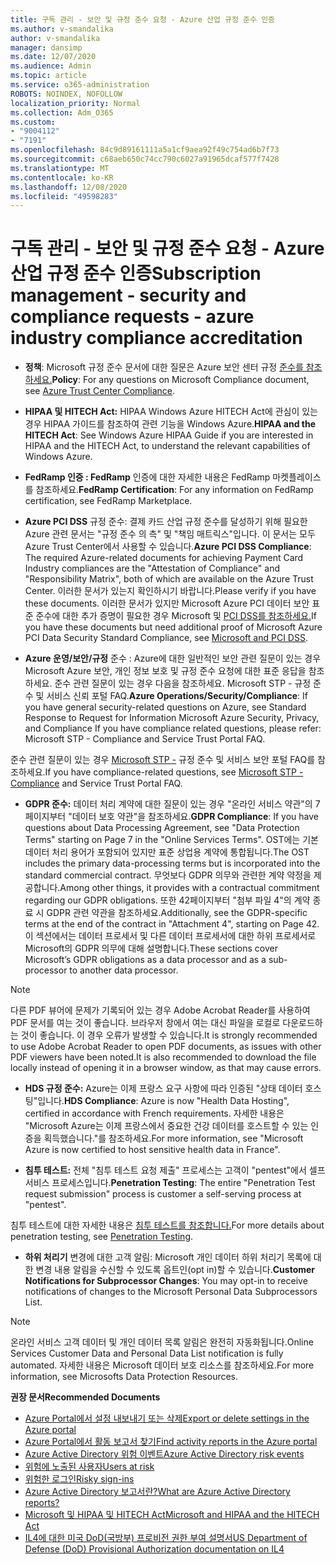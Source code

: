 ```yaml
---
title: 구독 관리 - 보안 및 규정 준수 요청 - Azure 산업 규정 준수 인증
ms.author: v-smandalika
author: v-smandalika
manager: dansimp
ms.date: 12/07/2020
ms.audience: Admin
ms.topic: article
ms.service: o365-administration
ROBOTS: NOINDEX, NOFOLLOW
localization_priority: Normal
ms.collection: Adm_O365
ms.custom:
- "9004112"
- "7191"
ms.openlocfilehash: 84c9d89161111a5a1cf9aea92f49c754ad6b7f73
ms.sourcegitcommit: c68aeb650c74cc790c6027a91965dcaf577f7428
ms.translationtype: MT
ms.contentlocale: ko-KR
ms.lasthandoff: 12/08/2020
ms.locfileid: "49598283"
---
```

# <a name="subscription-management---security-and-compliance-requests---azure-industry-compliance-accreditation"></a><span data-ttu-id="7f8e1-102">구독 관리 - 보안 및 규정 준수 요청 - Azure 산업 규정 준수 인증</span><span class="sxs-lookup"><span data-stu-id="7f8e1-102">Subscription management - security and compliance requests - azure industry compliance accreditation</span></span>

- <span data-ttu-id="7f8e1-103">**정책**: Microsoft 규정 준수 문서에 대한 질문은 Azure 보안 센터 규정 [준수를 참조하세요.](https://docs.microsoft.com/compliance/regulatory/offering-SOC)</span><span class="sxs-lookup"><span data-stu-id="7f8e1-103">**Policy**: For any questions on Microsoft Compliance document, see [Azure Trust Center Compliance](https://docs.microsoft.com/compliance/regulatory/offering-SOC).</span></span>

- <span data-ttu-id="7f8e1-104">**HIPAA 및 HITECH Act:** HIPAA Windows Azure HITECH Act에 관심이 있는 경우 HIPAA 가이드를 참조하여 관련 기능을 Windows Azure.</span><span class="sxs-lookup"><span data-stu-id="7f8e1-104">**HIPAA and the HITECH Act**: See Windows Azure HIPAA Guide if you are interested in HIPAA and the HITECH Act, to understand the relevant capabilities of Windows Azure.</span></span>

- <span data-ttu-id="7f8e1-105">**FedRamp 인증 : FedRamp** 인증에 대한 자세한 내용은 FedRamp 마켓플레이스를 참조하세요.</span><span class="sxs-lookup"><span data-stu-id="7f8e1-105">**FedRamp Certification**: For any information on FedRamp certification, see FedRamp Marketplace.</span></span>

- <span data-ttu-id="7f8e1-106">**Azure PCI DSS** 규정 준수: 결제 카드 산업 규정 준수를 달성하기 위해 필요한 Azure 관련 문서는 "규정 준수 의 측" 및 "책임 매트릭스"입니다. 이 문서는 모두 Azure Trust Center에서 사용할 수 있습니다.</span><span class="sxs-lookup"><span data-stu-id="7f8e1-106">**Azure PCI DSS Compliance**: The required Azure-related documents for achieving Payment Card Industry compliances are the "Attestation of Compliance" and "Responsibility Matrix", both of which are available on the Azure Trust Center.</span></span> <span data-ttu-id="7f8e1-107">이러한 문서가 있는지 확인하시기 바랍니다.</span><span class="sxs-lookup"><span data-stu-id="7f8e1-107">Please verify if you have these documents.</span></span> <span data-ttu-id="7f8e1-108">이러한 문서가 있지만 Microsoft Azure PCI 데이터 보안 표준 준수에 대한 추가 증명이 필요한 경우 Microsoft 및 [PCI DSS를 참조하세요.](https://docs.microsoft.com/compliance/regulatory/offering-PCI-DSS)</span><span class="sxs-lookup"><span data-stu-id="7f8e1-108">If you have these documents but need additional proof of Microsoft Azure PCI Data Security Standard Compliance, see [Microsoft and PCI DSS](https://docs.microsoft.com/compliance/regulatory/offering-PCI-DSS).</span></span>

- <span data-ttu-id="7f8e1-109">**Azure 운영/보안/규정** 준수 : Azure에 대한 일반적인 보안 관련 질문이 있는 경우 Microsoft Azure 보안, 개인 정보 보호 및 규정 준수 요청에 대한 표준 응답을 참조하세요. 준수 관련 질문이 있는 경우 다음을 참조하세요. Microsoft STP - 규정 준수 및 서비스 신뢰 포털 FAQ.</span><span class="sxs-lookup"><span data-stu-id="7f8e1-109">**Azure Operations/Security/Compliance**: If you have general security-related questions on Azure, see Standard Response to Request for Information Microsoft Azure Security, Privacy, and Compliance If you have compliance related questions, please refer: Microsoft STP - Compliance and Service Trust Portal FAQ.</span></span>

<span data-ttu-id="7f8e1-110">준수 관련 질문이 있는 경우 [Microsoft STP -](https://www.microsoft.com/trust-center/compliance/compliance-overview) 규정 준수 및 서비스 보안 포털 FAQ를 참조하세요.</span><span class="sxs-lookup"><span data-stu-id="7f8e1-110">If you have compliance-related questions, see [Microsoft STP - Compliance](https://www.microsoft.com/trust-center/compliance/compliance-overview) and Service Trust Portal FAQ.</span></span>

- <span data-ttu-id="7f8e1-111">**GDPR 준수:** 데이터 처리 계약에 대한 질문이 있는 경우 "온라인 서비스 약관"의 7페이지부터 "데이터 보호 약관"을 참조하세요.</span><span class="sxs-lookup"><span data-stu-id="7f8e1-111">**GDPR Compliance**: If you have questions about Data Processing Agreement, see "Data Protection Terms" starting on Page 7 in the "Online Services Terms".</span></span> <span data-ttu-id="7f8e1-112">OST에는 기본 데이터 처리 용어가 포함되어 있지만 표준 상업용 계약에 통합됩니다.</span><span class="sxs-lookup"><span data-stu-id="7f8e1-112">The OST includes the primary data-processing terms but is incorporated into the standard commercial contract.</span></span> <span data-ttu-id="7f8e1-113">무엇보다 GDPR 의무와 관련한 계약 약정을 제공합니다.</span><span class="sxs-lookup"><span data-stu-id="7f8e1-113">Among other things, it provides with a contractual commitment regarding our GDPR obligations.</span></span> <span data-ttu-id="7f8e1-114">또한 42페이지부터 "첨부 파일 4"의 계약 종료 시 GDPR 관련 약관을 참조하세요.</span><span class="sxs-lookup"><span data-stu-id="7f8e1-114">Additionally, see the GDPR-specific terms at the end of the contract in "Attachment 4", starting on Page 42.</span></span> <span data-ttu-id="7f8e1-115">이 섹션에서는 데이터 프로세서 및 다른 데이터 프로세서에 대한 하위 프로세서로 Microsoft의 GDPR 의무에 대해 설명합니다.</span><span class="sxs-lookup"><span data-stu-id="7f8e1-115">These sections cover Microsoft’s GDPR obligations as a data processor and as a sub-processor to another data processor.</span></span>

> [!NOTE]
> <span data-ttu-id="7f8e1-116">다른 PDF 뷰어에 문제가 기록되어 있는 경우 Adobe Acrobat Reader를 사용하여 PDF 문서를 여는 것이 좋습니다. 브라우저 창에서 여는 대신 파일을 로컬로 다운로드하는 것이 좋습니다. 이 경우 오류가 발생할 수 있습니다.</span><span class="sxs-lookup"><span data-stu-id="7f8e1-116">It is strongly recommended to use Adobe Acrobat Reader to open PDF documents, as issues with other PDF viewers have been noted.It is also recommended to download the file locally instead of opening it in a browser window, as that may cause errors.</span></span>

- <span data-ttu-id="7f8e1-117">**HDS 규정 준수:** Azure는 이제 프랑스 요구 사항에 따라 인증된 "상태 데이터 호스팅"입니다.</span><span class="sxs-lookup"><span data-stu-id="7f8e1-117">**HDS Compliance**: Azure is now "Health Data Hosting", certified in accordance with French requirements.</span></span> <span data-ttu-id="7f8e1-118">자세한 내용은 "Microsoft Azure는 이제 프랑스에서 중요한 건강 데이터를 호스트할 수 있는 인증을 획득했습니다."를 참조하세요.</span><span class="sxs-lookup"><span data-stu-id="7f8e1-118">For more information, see "Microsoft Azure is now certified to host sensitive health data in France".</span></span>

- <span data-ttu-id="7f8e1-119">**침투 테스트:** 전체 "침투 테스트 요청 제출" 프로세스는 고객이 "pentest"에서 셀프 서비스 프로세스입니다.</span><span class="sxs-lookup"><span data-stu-id="7f8e1-119">**Penetration Testing**: The entire "Penetration Test request submission" process is customer a self-serving process at "pentest".</span></span>

<span data-ttu-id="7f8e1-120">침투 테스트에 대한 자세한 내용은 [침투 테스트를 참조합니다.](https://docs.microsoft.com/azure/security/fundamentals/pen-testing)</span><span class="sxs-lookup"><span data-stu-id="7f8e1-120">For more details about penetration testing, see [Penetration Testing](https://docs.microsoft.com/azure/security/fundamentals/pen-testing).</span></span>

- <span data-ttu-id="7f8e1-121">**하위 처리기** 변경에 대한 고객 알림: Microsoft 개인 데이터 하위 처리기 목록에 대한 변경 내용 알림을 수신할 수 있도록 옵트인(opt in)할 수 있습니다.</span><span class="sxs-lookup"><span data-stu-id="7f8e1-121">**Customer Notifications for Subprocessor Changes**: You may opt-in to receive notifications of changes to the Microsoft Personal Data Subprocessors List.</span></span>

> [!NOTE]
> <span data-ttu-id="7f8e1-122">온라인 서비스 고객 데이터 및 개인 데이터 목록 알림은 완전히 자동화됩니다.</span><span class="sxs-lookup"><span data-stu-id="7f8e1-122">Online Services Customer Data and Personal Data List notification is fully automated.</span></span> <span data-ttu-id="7f8e1-123">자세한 내용은 Microsoft 데이터 보호 리소스를 참조하세요.</span><span class="sxs-lookup"><span data-stu-id="7f8e1-123">For more information, see Microsofts Data Protection Resources.</span></span>

<span data-ttu-id="7f8e1-124">**권장 문서**</span><span class="sxs-lookup"><span data-stu-id="7f8e1-124">**Recommended Documents**</span></span>

- [<span data-ttu-id="7f8e1-125">Azure Portal에서 설정 내보내기 또는 삭제</span><span class="sxs-lookup"><span data-stu-id="7f8e1-125">Export or delete settings in the Azure portal</span></span>](https://docs.microsoft.com/azure/azure-portal/set-preferences)
- [<span data-ttu-id="7f8e1-126">Azure Portal에서 활동 보고서 찾기</span><span class="sxs-lookup"><span data-stu-id="7f8e1-126">Find activity reports in the Azure portal</span></span>](https://docs.microsoft.com/azure/active-directory/reports-monitoring/howto-find-activity-reports)
- [<span data-ttu-id="7f8e1-127">Azure Active Directory 위험 이벤트</span><span class="sxs-lookup"><span data-stu-id="7f8e1-127">Azure Active Directory risk events</span></span>](https://docs.microsoft.com/azure/active-directory/identity-protection/overview-identity-protection)
- [<span data-ttu-id="7f8e1-128">위험에 노출된 사용자</span><span class="sxs-lookup"><span data-stu-id="7f8e1-128">Users at risk</span></span>](https://docs.microsoft.com/azure/active-directory/identity-protection/overview-identity-protection)
- [<span data-ttu-id="7f8e1-129">위험한 로그인</span><span class="sxs-lookup"><span data-stu-id="7f8e1-129">Risky sign-ins</span></span>](https://docs.microsoft.com/azure/active-directory/identity-protection/overview-identity-protection)
- [<span data-ttu-id="7f8e1-130">Azure Active Directory 보고서란?</span><span class="sxs-lookup"><span data-stu-id="7f8e1-130">What are Azure Active Directory reports?</span></span>](https://docs.microsoft.com/azure/active-directory/reports-monitoring/overview-reports)
- [<span data-ttu-id="7f8e1-131">Microsoft 및 HIPAA 및 HITECH Act</span><span class="sxs-lookup"><span data-stu-id="7f8e1-131">Microsoft and HIPAA and the HITECH Act</span></span>](https://docs.microsoft.com/compliance/regulatory/offering-hipaa-hitech)
- [<span data-ttu-id="7f8e1-132">IL4에 대한 미국 DoD(국방부) 프로비전 권한 부여 설명서</span><span class="sxs-lookup"><span data-stu-id="7f8e1-132">US Department of Defense (DoD) Provisional Authorization documentation on IL4</span></span>](https://docs.microsoft.com/compliance/regulatory/offering-DoD-DISA-L2-L4-L5)













